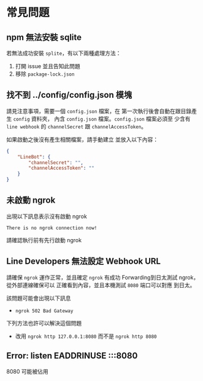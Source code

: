 # 常見問題

## npm 無法安裝 sqlite
若無法成功安裝 `splite`，有以下兩種處理方法：

1. 打開 issue 並且告知此問題
2. 移除 `package-lock.json`

## 找不到 ../config/config.json 模塊
請見注意事項，需要一個 `config.json` 檔案，在
第一次執行後會自動在跟目錄產生 `config` 資料夾，
內含 `config.json` 檔案。`config.json` 檔案必須至
少含有 `line webhook` 的 `channelSecret` 跟 `channelAccessToken`。

如果啟動之後沒有產生相關檔案，請手動建立
並放入以下內容：

``` Json
{
    "LineBot": {
        "channelSecret": "",
        "channelAccessToken": ""
    }
}
```

## 未啟動 ngrok
出現以下訊息表示沒有啟動 ngrok
```
There is no ngrok connection now!
```

請確認執行前有先行啟動 ngrok

## Line Developers 無法設定 Webhook URL
請確保 `ngrok` 運作正常，並且確定 `ngrok` 有成功
Forwarding到日太測試 ngrok，從外部連線確保可以
正確看到內容，並且本機測試 `8080` 端口可以對應
到日太。

該問題可能會出現以下訊息
- `ngrok 502 Bad Gateway`

下列方法也許可以解決這個問題
- 改用 `ngrok http 127.0.0.1:8080` 而不是 `ngrok http 8080`

## Error: listen EADDRINUSE :::8080
8080 可能被佔用
